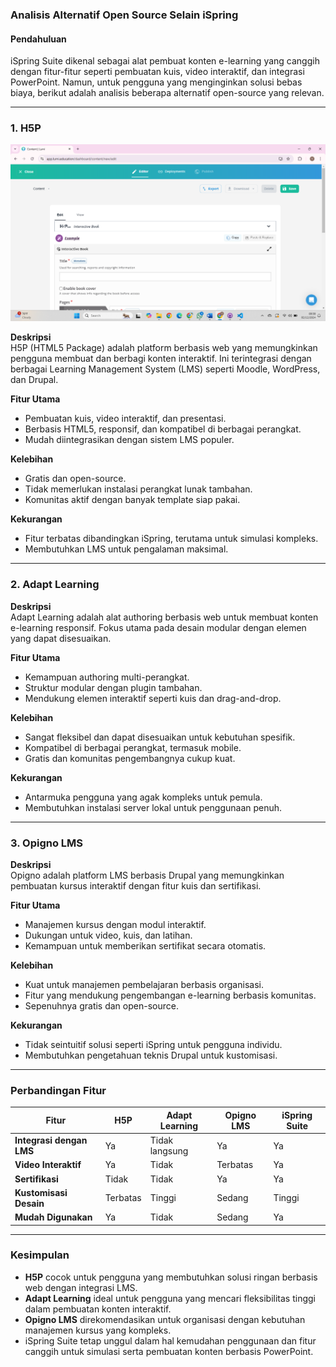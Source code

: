 ### Analisis Alternatif Open Source Selain iSpring

#### **Pendahuluan**  
iSpring Suite dikenal sebagai alat pembuat konten e-learning yang canggih dengan fitur-fitur seperti pembuatan kuis, video interaktif, dan integrasi PowerPoint. Namun, untuk pengguna yang menginginkan solusi bebas biaya, berikut adalah analisis beberapa alternatif open-source yang relevan.

---

### **1. H5P**  

<img src="Gambar/H5P.png">

**Deskripsi**  
H5P (HTML5 Package) adalah platform berbasis web yang memungkinkan pengguna membuat dan berbagi konten interaktif. Ini terintegrasi dengan berbagai Learning Management System (LMS) seperti Moodle, WordPress, dan Drupal.  

**Fitur Utama**  
- Pembuatan kuis, video interaktif, dan presentasi.  
- Berbasis HTML5, responsif, dan kompatibel di berbagai perangkat.  
- Mudah diintegrasikan dengan sistem LMS populer.  

**Kelebihan**  
- Gratis dan open-source.  
- Tidak memerlukan instalasi perangkat lunak tambahan.  
- Komunitas aktif dengan banyak template siap pakai.  

**Kekurangan**  
- Fitur terbatas dibandingkan iSpring, terutama untuk simulasi kompleks.  
- Membutuhkan LMS untuk pengalaman maksimal.  

---

### **2. Adapt Learning**  
**Deskripsi**  
Adapt Learning adalah alat authoring berbasis web untuk membuat konten e-learning responsif. Fokus utama pada desain modular dengan elemen yang dapat disesuaikan.  

**Fitur Utama**  
- Kemampuan authoring multi-perangkat.  
- Struktur modular dengan plugin tambahan.  
- Mendukung elemen interaktif seperti kuis dan drag-and-drop.  

**Kelebihan**  
- Sangat fleksibel dan dapat disesuaikan untuk kebutuhan spesifik.  
- Kompatibel di berbagai perangkat, termasuk mobile.  
- Gratis dan komunitas pengembangnya cukup kuat.  

**Kekurangan**  
- Antarmuka pengguna yang agak kompleks untuk pemula.  
- Membutuhkan instalasi server lokal untuk penggunaan penuh.  

---

### **3. Opigno LMS**  
**Deskripsi**  
Opigno adalah platform LMS berbasis Drupal yang memungkinkan pembuatan kursus interaktif dengan fitur kuis dan sertifikasi.  

**Fitur Utama**  
- Manajemen kursus dengan modul interaktif.  
- Dukungan untuk video, kuis, dan latihan.  
- Kemampuan untuk memberikan sertifikat secara otomatis.  

**Kelebihan**  
- Kuat untuk manajemen pembelajaran berbasis organisasi.  
- Fitur yang mendukung pengembangan e-learning berbasis komunitas.  
- Sepenuhnya gratis dan open-source.  

**Kekurangan**  
- Tidak seintuitif solusi seperti iSpring untuk pengguna individu.  
- Membutuhkan pengetahuan teknis Drupal untuk kustomisasi.  

---

### **Perbandingan Fitur**  

| **Fitur**                 | **H5P**         | **Adapt Learning** | **Opigno LMS**    | **iSpring Suite**     |
|---------------------------|-----------------|---------------------|-------------------|-----------------------|
| **Integrasi dengan LMS**  | Ya              | Tidak langsung      | Ya                | Ya                   |
| **Video Interaktif**      | Ya              | Tidak               | Terbatas          | Ya                   |
| **Sertifikasi**           | Tidak           | Tidak               | Ya                | Ya                   |
| **Kustomisasi Desain**    | Terbatas        | Tinggi              | Sedang            | Tinggi               |
| **Mudah Digunakan**       | Ya              | Tidak               | Sedang            | Ya                   |

---

### **Kesimpulan**  
- **H5P** cocok untuk pengguna yang membutuhkan solusi ringan berbasis web dengan integrasi LMS.  
- **Adapt Learning** ideal untuk pengguna yang mencari fleksibilitas tinggi dalam pembuatan konten interaktif.  
- **Opigno LMS** direkomendasikan untuk organisasi dengan kebutuhan manajemen kursus yang kompleks.  
- iSpring Suite tetap unggul dalam hal kemudahan penggunaan dan fitur canggih untuk simulasi serta pembuatan konten berbasis PowerPoint.
